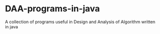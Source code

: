 # DAA-programs-in-java
A collection of programs useful in Design and Analysis of Algorithm written in java
